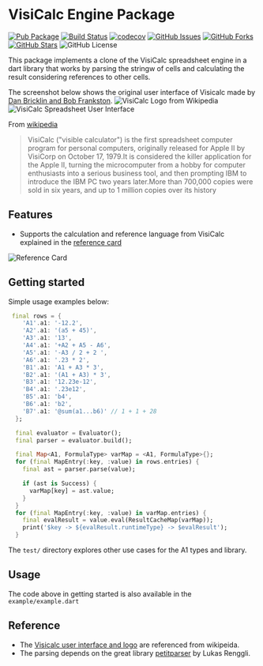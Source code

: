 # VisiCalc Engine Package
[![Pub Package](https://img.shields.io/pub/v/visicalc_engine.svg)](https://pub.dev/packages/visicalc_engine)
[![Build Status](https://github.com/sjhorn/visicalc_engine/actions/workflows/dart.yml/badge.svg?branch=main)](https://github.com/sjhorn/visicalc_engine/actions)
[![codecov](https://codecov.io/gh/sjhorn/visicalc_engine/graph/badge.svg?token=78WVGR0OHY)](https://codecov.io/gh/sjhorn/visicalc_engine)
[![GitHub Issues](https://img.shields.io/github/issues/sjhorn/visicalc_engine.svg)](https://github.com/sjhorn/visicalc_engine/issues)
[![GitHub Forks](https://img.shields.io/github/forks/sjhorn/visicalc_engine.svg)](https://github.com/sjhorn/visicalc_engine/network)
[![GitHub Stars](https://img.shields.io/github/stars/sjhorn/visicalc_engine.svg)](https://github.com/sjhorn/visicalc_engine/stargazers)
![GitHub License](https://img.shields.io/github/license/sjhorn/visicalc_engine)

This package implements a clone of the VisiCalc spreadsheet engine in a dart library that works by parsing the stringw of cells and calculating the result considering references to other cells.

The screenshot below shows the original user interface of Visicalc made by [Dan Bricklin and Bob Frankston](http://danbricklin.com/visicalc.htm).
![VisiCalc Logo from Wikipedia](https://upload.wikimedia.org/wikipedia/commons/thumb/8/8f/Visicalc_logo.svg/320px-Visicalc_logo.svg.png)
![VisiCalc Spreadsheet User Interface](https://upload.wikimedia.org/wikipedia/commons/7/7a/Visicalc.png)

From [wikipedia](https://en.wikipedia.org/wiki/VisiCalc) 

> VisiCalc ("visible calculator") is the first spreadsheet computer program for personal computers, originally released for Apple II by VisiCorp on October 17, 1979.It is considered the killer application for the Apple II, turning the microcomputer from a hobby for computer enthusiasts into a serious business tool, and then prompting IBM to introduce the IBM PC two years later.More than 700,000 copies were sold in six years, and up to 1 million copies over its history


## Features

 - Supports the calculation and reference language from VisiCalc explained in the [reference card](http://www.bricklin.com/history/refcard1.htm)

 ![Reference Card](https://raw.github.com/sjhorn/visicalc_engine/main/assets/refcard.png)

## Getting started

Simple usage examples below:

```dart
 final rows = {
    'A1'.a1: '-12.2',
    'A2'.a1: '(a5 + 45)',
    'A3'.a1: '13',
    'A4'.a1: '+A2 + A5 - A6',
    'A5'.a1: '-A3 / 2 + 2 ',
    'A6'.a1: '.23 * 2',
    'B1'.a1: 'A1 + A3 * 3',
    'B2'.a1: '(A1 + A3) * 3',
    'B3'.a1: '12.23e-12',
    'B4'.a1: '.23e12',
    'B5'.a1: 'b4',
    'B6'.a1: 'b2',
    'B7'.a1: '@sum(a1...b6)' // 1 + 1 + 28
  };

  final evaluator = Evaluator();
  final parser = evaluator.build();

  final Map<A1, FormulaType> varMap = <A1, FormulaType>{};
  for (final MapEntry(:key, :value) in rows.entries) {
    final ast = parser.parse(value);

    if (ast is Success) {
      varMap[key] = ast.value;
    }
  }
  for (final MapEntry(:key, :value) in varMap.entries) {
    final evalResult = value.eval(ResultCacheMap(varMap));
    print('$key -> ${evalResult.runtimeType} -> $evalResult');
  }
```
The `test/` directory explores other use cases for the A1 types and library.

## Usage

The code above in getting started is also available in the `example/example.dart`

## Reference

* The [Visicalc user interface and logo](https://en.wikipedia.org/wiki/VisiCalc) are referenced from wikipeida.
* The parsing depends on the great library [petitparser](https://pub.dev/packages/petitparser) by Lukas Renggli.
